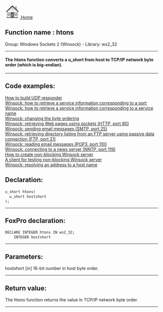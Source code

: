 [<img src="../../images/home.png"> Home ](https://github.com/VFPX/Win32API)  

## Function name : htons
Group: Windows Sockets 2 (Winsock) - Library: ws2_32    
***  


#### The htons function converts a u_short from host to TCP/IP network byte order (which is big-endian).
***  


## Code examples:
[How to build UDP responder](../../samples/sample_052.md)  
[Winsock: how to retrieve a service information corresponding to a port](../../samples/sample_219.md)  
[Winsock: how to retrieve a service information corresponding to a service name](../../samples/sample_220.md)  
[Winsock: changing the byte ordering](../../samples/sample_221.md)  
[Winsock: retrieving Web pages using sockets (HTTP, port 80)](../../samples/sample_383.md)  
[Winsock: sending email messages (SMTP, port 25)](../../samples/sample_385.md)  
[Winsock: retrieving directory listing from an FTP server using passive data connection (FTP, port 21)](../../samples/sample_386.md)  
[Winsock: reading email messages (POP3, port 110)](../../samples/sample_388.md)  
[Winsock: connecting to a news server (NNTP, port 119)](../../samples/sample_389.md)  
[How to create non-blocking Winsock server](../../samples/sample_412.md)  
[A client for testing non-blocking Winsock server](../../samples/sample_413.md)  
[Winsock: resolving an address to a host name](../../samples/sample_570.md)  

## Declaration:
```foxpro  
u_short htons(
  u_short hostshort
);  
```  
***  


## FoxPro declaration:
```foxpro  
DECLARE INTEGER htons IN ws2_32;
	INTEGER hostshort  
```  
***  


## Parameters:
hostshort 
[in] 16-bit number in host byte order.   
***  


## Return value:
The htons function returns the value in TCP/IP network byte order.  
***  

